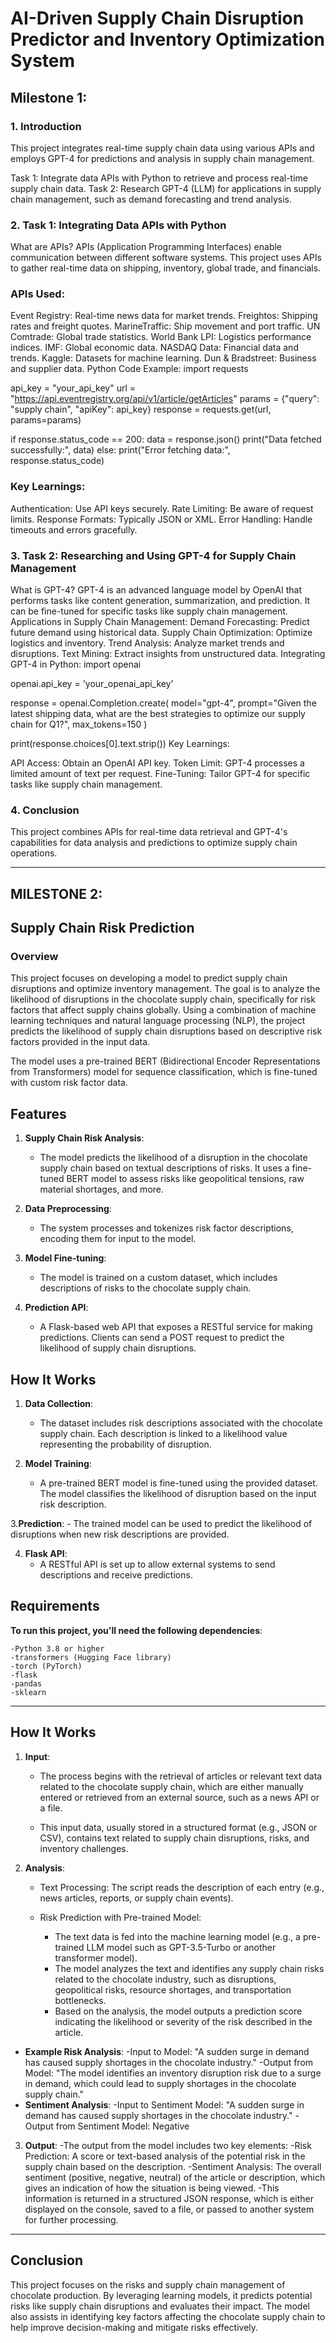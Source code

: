# AI-Driven Supply Chain Disruption Predictor and Inventory Optimization System

## Milestone 1:
###  1. Introduction

This project integrates real-time supply chain data using various APIs and employs GPT-4 for predictions and analysis in supply chain management.

Task 1: Integrate data APIs with Python to retrieve and process real-time supply chain data.
Task 2: Research GPT-4 (LLM) for applications in supply chain management, such as demand forecasting and trend analysis.
### 2. Task 1: Integrating Data APIs with Python
What are APIs?
APIs (Application Programming Interfaces) enable communication between different software systems. This project uses APIs to gather real-time data on shipping, inventory, global trade, and financials.

### APIs Used:

Event Registry: Real-time news data for market trends.
Freightos: Shipping rates and freight quotes.
MarineTraffic: Ship movement and port traffic.
UN Comtrade: Global trade statistics.
World Bank LPI: Logistics performance indices.
IMF: Global economic data.
NASDAQ Data: Financial data and trends.
Kaggle: Datasets for machine learning.
Dun & Bradstreet: Business and supplier data.
Python Code Example:
import requests

api_key = "your_api_key"
url = "https://api.eventregistry.org/api/v1/article/getArticles"
params = {"query": "supply chain", "apiKey": api_key}
response = requests.get(url, params=params)

if response.status_code == 200:
    data = response.json()
    print("Data fetched successfully:", data)
else:
    print("Error fetching data:", response.status_code)
### Key Learnings:

Authentication: Use API keys securely.
Rate Limiting: Be aware of request limits.
Response Formats: Typically JSON or XML.
Error Handling: Handle timeouts and errors gracefully.
### 3. Task 2: Researching and Using GPT-4 for Supply Chain Management
What is GPT-4?
GPT-4 is an advanced language model by OpenAI that performs tasks like content generation, summarization, and prediction. It can be fine-tuned for specific tasks like supply chain management.
Applications in Supply Chain Management:
Demand Forecasting: Predict future demand using historical data.
Supply Chain Optimization: Optimize logistics and inventory.
Trend Analysis: Analyze market trends and disruptions.
Text Mining: Extract insights from unstructured data.
Integrating GPT-4 in Python:
import openai

openai.api_key = 'your_openai_api_key'

response = openai.Completion.create(
    model="gpt-4",
    prompt="Given the latest shipping data, what are the best strategies to optimize our supply chain for Q1?",
    max_tokens=150
)

print(response.choices[0].text.strip())
Key Learnings:

API Access: Obtain an OpenAI API key.
Token Limit: GPT-4 processes a limited amount of text per request.
Fine-Tuning: Tailor GPT-4 for specific tasks like supply chain management.
### 4. Conclusion
This project combines APIs for real-time data retrieval and GPT-4's capabilities for data analysis and predictions to optimize supply chain operations.





---


## MILESTONE 2:
## Supply Chain Risk Prediction
### Overview
This project focuses on developing a model to predict supply chain disruptions and optimize inventory management. The goal is to analyze the likelihood of disruptions in the chocolate supply chain, specifically for risk factors that affect supply chains globally. Using a combination of machine learning techniques and natural language processing (NLP), the project predicts the likelihood of supply chain disruptions based on descriptive risk factors provided in the input data.

The model uses a pre-trained BERT (Bidirectional Encoder Representations from Transformers) model for sequence classification, which is fine-tuned with custom risk factor data.
## Features
1. **Supply Chain Risk Analysis**:
    - The model predicts the likelihood of a disruption in the chocolate supply chain based on textual descriptions of risks.
It uses a fine-tuned BERT model to assess risks like geopolitical tensions, raw material shortages, and more.

2. **Data Preprocessing**:
    - The system processes and tokenizes risk factor descriptions, encoding them for input to the model.
      
3. **Model Fine-tuning**:
    - The model is trained on a custom dataset, which includes descriptions of risks to the chocolate supply chain.
      
4. **Prediction API**:
    - A Flask-based web API that exposes a RESTful service for making predictions. Clients can send a POST request to predict the likelihood of supply chain disruptions.

## How It Works
1. **Data Collection**:
    - The dataset includes risk descriptions associated with the chocolate supply chain.
Each description is linked to a likelihood value representing the probability of disruption.

2. **Model Training**:
    - A pre-trained BERT model is fine-tuned using the provided dataset. The model classifies the likelihood of disruption based on the input risk description.

3.**Prediction**:
    - The trained model can be used to predict the likelihood of disruptions when new risk descriptions are provided.

4. **Flask API**:
    - A RESTful API is set up to allow external systems to send descriptions and receive predictions.


## Requirements
**To run this project, you'll need the following dependencies**:

    -Python 3.8 or higher
    -transformers (Hugging Face library)
    -torch (PyTorch)
    -flask
    -pandas
    -sklearn
---
## How It Works
1. **Input**:
    - The process begins with the retrieval of articles or relevant text data related to the chocolate supply chain, which are either manually entered or retrieved from an external source, such as a news API or a file.

    - This input data, usually stored in a structured format (e.g., JSON or CSV), contains text related to supply chain disruptions, risks, and inventory challenges.

2. **Analysis**:
    - Text Processing: The script reads the description of each entry (e.g., news articles, reports, or supply chain events).

    - Risk Prediction with Pre-trained Model:
        - The text data is fed into the machine learning model (e.g., a pre-trained LLM model such as GPT-3.5-Turbo or another transformer model).
        - The model analyzes the text and identifies any supply chain risks related to the chocolate industry, such as disruptions, geopolitical risks, resource shortages, and transportation bottlenecks.
        - Based on the analysis, the model outputs a prediction score indicating the likelihood or severity of the risk described in the article.
- **Example Risk Analysis**:
        -Input to Model: "A sudden surge in demand has caused supply shortages in the chocolate industry."
        -Output from Model: "The model identifies an inventory disruption risk due to a surge in demand, which could lead to supply shortages in the chocolate supply chain."
- **Sentiment Analysis**:
    -Input to Sentiment Model: "A sudden surge in demand has caused supply shortages in the chocolate industry."
    -Output from Sentiment Model: Negative 
3. **Output**:
-The output from the model includes two key elements:
    -Risk Prediction: A score or text-based analysis of the potential risk in the supply chain based on the description.
    -Sentiment Analysis: The overall sentiment (positive, negative, neutral) of the article or description, which gives an indication of how the situation is being viewed.
    -This information is returned in a structured JSON response, which is either displayed on the console, saved to a file, or passed to another system for further processing.
---
## Conclusion
This project focuses on the risks and supply chain management of chocolate production. By leveraging learning models, it predicts potential risks like supply chain disruptions and evaluates their impact. The model also assists in identifying key factors affecting the chocolate supply chain to help improve decision-making and mitigate risks effectively.


